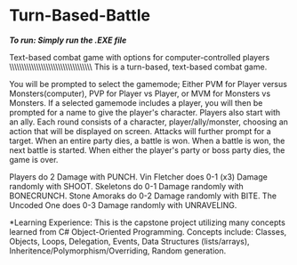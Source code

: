 # Turn-Based-Battle

***To run: Simply run the .EXE file***

Text-based combat game with options for computer-controlled players
\\\\\\\\\\\\\\\\\\\\\\\\\\\\\\\\\\\\\\\\\\\\\\\\\\\\\\\\\\\\\\\\\\\\
This is a turn-based, text-based combat game.

You will be prompted to select the gamemode; Either PVM for Player versus Monsters(computer), PVP for Player vs Player, or MVM for Monsters vs Monsters.
If a selected gamemode includes a player, you will then be prompted for a name to give the player's character. Players also start with an ally.
Each round consists of a character, player/ally/monster, choosing an action that will be displayed on screen. Attacks will further prompt for a target.
When an entire party dies, a battle is won. When a battle is won, the next battle is started. When either the player's party or boss party dies, the game is over.

Players do 2 Damage with PUNCH.
Vin Fletcher does 0-1 (x3) Damage randomly with SHOOT.
Skeletons do 0-1 Damage randomly with BONECRUNCH.
Stone Amoraks do 0-2 Damage randomly with BITE.
The Uncoded One does 0-3 Damage randomly with UNRAVELING.


*Learning Experience: This is the capstone project utilizing many concepts learned from C# Object-Oriented Programming. Concepts include: Classes, Objects, Loops, Delegation, Events, Data Structures (lists/arrays), Inheritence/Polymorphism/Overriding, Random generation.
